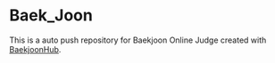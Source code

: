 # Baek_Joon
This is a auto push repository for Baekjoon Online Judge created with [BaekjoonHub](https://github.com/BaekjoonHub/BaekjoonHub).
